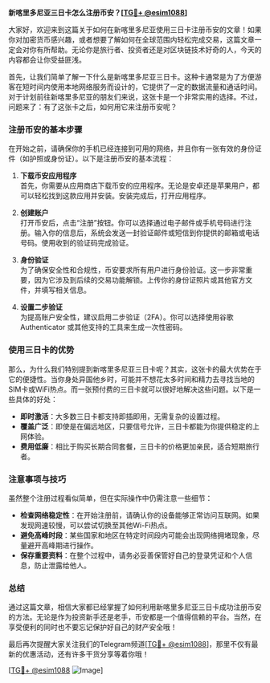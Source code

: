 **新喀里多尼亚三日卡怎么注册币安？[[TG💪+ @esim1088](https://t.me/s/esim1088)]**

大家好，欢迎来到这篇关于如何在新喀里多尼亚使用三日卡注册币安的文章！如果你对加密货币感兴趣，或者想要了解如何在全球范围内轻松完成交易，这篇文章一定会对你有所帮助。无论你是旅行者、投资者还是对区块链技术好奇的人，今天的内容都会让你受益匪浅。

首先，让我们简单了解一下什么是新喀里多尼亚三日卡。这种卡通常是为了方便游客在短时间内使用本地网络服务而设计的，它提供了一定的数据流量和通话时间。对于计划前往新喀里多尼亚的朋友们来说，这张卡是一个非常实用的选择。不过，问题来了：有了这张卡之后，如何用它来注册币安呢？

### 注册币安的基本步骤

在开始之前，请确保你的手机已经连接到可用的网络，并且你有一张有效的身份证件（如护照或身份证）。以下是注册币安的基本流程：

1. **下载币安应用程序**  
   首先，你需要从应用商店下载币安的应用程序。无论是安卓还是苹果用户，都可以轻松找到这款应用并安装。安装完成后，打开应用程序。

2. **创建账户**  
   打开币安后，点击“注册”按钮。你可以选择通过电子邮件或手机号码进行注册。输入你的信息后，系统会发送一封验证邮件或短信到你提供的邮箱或电话号码。使用收到的验证码完成验证。

3. **身份验证**  
   为了确保安全性和合规性，币安要求所有用户进行身份验证。这一步非常重要，因为它涉及到后续的交易功能解锁。上传你的身份证照片或其他官方文件，并填写相关信息。

4. **设置二步验证**  
   为提高账户安全性，建议启用二步验证（2FA）。你可以选择使用谷歌 Authenticator 或其他支持的工具来生成一次性密码。

### 使用三日卡的优势

那么，为什么我们特别提到新喀里多尼亚三日卡呢？其实，这张卡的最大优势在于它的便捷性。当你身处异国他乡时，可能并不想花太多时间和精力去寻找当地的SIM卡或WiFi热点。而一张预付费的三日卡就可以很好地解决这些问题。以下是一些具体的好处：

- **即时激活**：大多数三日卡都支持即插即用，无需复杂的设置过程。
- **覆盖广泛**：即使是在偏远地区，只要信号允许，三日卡都能为你提供稳定的上网体验。
- **费用低廉**：相比于购买长期合同套餐，三日卡的价格更加亲民，适合短期旅行者。

### 注意事项与技巧

虽然整个注册过程看似简单，但在实际操作中仍需注意一些细节：

- **检查网络稳定性**：在开始注册前，请确认你的设备能够正常访问互联网。如果发现网速较慢，可以尝试切换至其他Wi-Fi热点。
- **避免高峰时段**：某些国家和地区在特定时间段内可能会出现网络拥堵现象，尽量避开高峰期进行操作。
- **保存重要资料**：在整个过程中，请务必妥善保管好自己的登录凭证和个人信息，防止泄露给他人。

### 总结

通过这篇文章，相信大家都已经掌握了如何利用新喀里多尼亚三日卡成功注册币安的方法。无论是作为投资新手还是老手，币安都是一个值得信赖的平台。当然，在享受便利的同时也不要忘记保护好自己的财产安全哦！

最后再次提醒大家关注我们的Telegram频道[[TG💪+ @esim1088](https://t.me/s/esim1088)]，那里不仅有最新的优惠活动，还有许多干货分享等着你哦！

[[TG💪+ @esim1088](https://t.me/s/esim1088) ![Image](https://i.postimg.cc/4NQfJmqS/Snipaste-2025-05-13-00-14-12.png)]